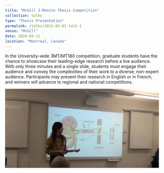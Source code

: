 ```yaml
---
title: "McGill 3-Munite Thesis Competition"
collection: talks
type: "Thesis Presentation"
permalink: /talks/2012-03-01-talk-1
venue: "McGill"
date: 2024-03-11
location: "Montreal, Canada"
---
```


In the University-wide 3MT/MT180 competition, graduate students have the chance to showcase their leading-edge research before a live audience. With only three minutes and a single slide, students must engage their audience and convey the complexities of their work to a diverse, non-expert audience. Participants may present their research in English or in French, and winners will advance to regional and national competitions.  


  <img src="/images/3MT.jpg" width="600">

